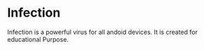 # Infection
Infection is a powerful virus for all andoid devices. It is created for educational Purpose.
